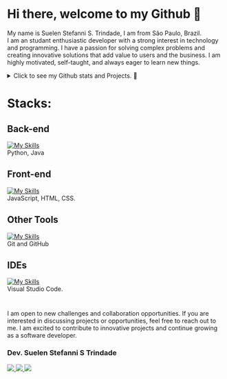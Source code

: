 # Hi there, welcome to my Github 👋 

My name is Suelen Stefanni S. Trindade, I am from São Paulo, Brazil.<br>
I am an studant enthusiastic developer with a strong interest in technology and programming. I have a passion for solving complex problems and creating innovative solutions that add value to users and the business. I am highly motivated, self-taught, and always eager to learn new things.



<details>

  <summary>Click to see my Github stats and Projects. 🔭</summary>
   <br>
   
<div align="center">  
  <img width="49%" height="195px" src="https://github-readme-stats.vercel.app/api?username=suelentrindade&show_icons=true" alt="Suelen Trindade github stats" /> 
  <img width="44%" height="195px" src="https://github-readme-stats.vercel.app/api/top-langs/?username=suelentrindade&layout=compact" />  
</div>


</details>


<!-- https://skillicons.dev/ -->
<!--Icons: https://github.com/tandpfun/skill-icons#readme -->
# Stacks:
<!--[![My Skills](https://skillicons.dev/icons?i=java,kotlin,spring,postman,git,github,gradle,maven,mysql,docker,html,css,js,angular&theme=light)](https://github.com/caiobello/)-->
<!-- Java, Kotlin, Spring, Postman, Git, Github, Gradle, Maven, MySql, Docker, Html, CSS, JavaScrpit, and now studying Angular. -->
 ## Back-end
 [![My Skills](https://skillicons.dev/icons?i=python,java&theme=light)](https://github.com/suelentrindade/)<br>
Python, Java

## Front-end
[![My Skills](https://skillicons.dev/icons?i=js,html,css&theme=light)](https://github.com/suelentrindade/)<br>
JavaScript, HTML, CSS.

## Other Tools
[![My Skills](https://skillicons.dev/icons?i=git,github&theme=light)](https://github.com/suelentrindade/)<br>
Git and GitHub

## IDEs
[![My Skills](https://skillicons.dev/icons?i=vscode&theme=light)](https://github.com/suelentrindade/)<br>
Visual Studio Code.
<br>


# 
I am open to new challenges and collaboration opportunities. If you are interested in discussing projects or opportunities, feel free to reach out to me. I am excited to contribute to innovative projects and continue growing as a software developer.

### Dev. Suelen Stefanni S Trindade
  <a href="https://www.linkedin.com/in/suelen-stefanni-trindade/" target="_blank"><img src="https://img.shields.io/badge/-LinkedIn-%230077B5?style=for-the-badge&logo=linkedin&logoColor=white" target="_blank">
  <a href="https://api.whatsapp.com/send?phone=55016992220287" target="_blank"><img src="https://img.shields.io/badge/WhatsApp-25D366?style=for-the-badge&logo=whatsapp&logoColor=white">
  <a href = "mailto:suelen.trindade98@gmail.com"><img src="https://img.shields.io/badge/-Gmail-%23333?style=for-the-badge&logo=gmail&logoColor=white" target="_blank"></a>
 
